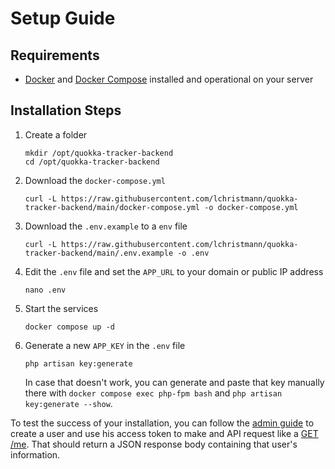 # Setup Guide

## Requirements

- [Docker](https://docs.docker.com/get-started/get-docker/) and [Docker Compose](https://docs.docker.com/compose/install/) installed and operational on your server

## Installation Steps

1. Create a folder
    ```shell
    mkdir /opt/quokka-tracker-backend
    cd /opt/quokka-tracker-backend
    ```
2. Download the `docker-compose.yml`
    ```shell
    curl -L https://raw.githubusercontent.com/lchristmann/quokka-tracker-backend/main/docker-compose.yml -o docker-compose.yml
    ```
3. Download the `.env.example` to a `env` file
    ```shell
   curl -L https://raw.githubusercontent.com/lchristmann/quokka-tracker-backend/main/.env.example -o .env
    ```
4. Edit the `.env` file and set the `APP_URL` to your domain or public IP address
    ```shell
    nano .env
    ```
5. Start the services
    ```shell
    docker compose up -d
    ```
6. Generate a new `APP_KEY` in the `.env` file
    ```shell
    php artisan key:generate
    ```
   In case that doesn't work, you can generate and paste that key manually there with
   `docker compose exec php-fpm bash` and `php artisan key:generate --show`.

To test the success of your installation, you can follow the [admin guide](ADMIN-GUIDE.md) to create a user
and use his access token to make and API request like a [GET /me](API-DOCUMENTATION.md#1-get-me--get-usersuser).
That should return a JSON response body containing that user's information.
